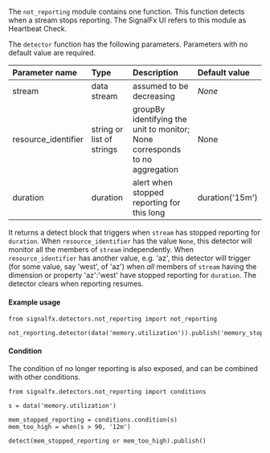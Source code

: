 The `not_reporting` module contains one function. This function detects when a stream stops reporting. The SignalFx UI refers to this module as Heartbeat Check.

The `detector` function has the following parameters. Parameters with no default value are required.                         

|Parameter name|Type|Description|Default value|
|:---|:---|:---|:---|
|stream|data stream|assumed to be decreasing|*None*|
|resource_identifier|string or list of strings|groupBy identifying the unit to monitor; None corresponds to no aggregation|None|
|duration|duration|alert when stopped reporting for this long|duration('15m')|

It returns a detect block that triggers when `stream` has stopped reporting for `duration`. When `resource_identifier` has the value `None`, this detector will monitor all the members of `stream` independently. When `resource_identifier` has another value, e.g. 'az', this detector will trigger (for some value, say 'west', of 'az') when *all* members of `stream` having the dimension or property 'az':'west' have stopped reporting for `duration`. The detector clears when reporting resumes.
   
#### Example usage
~~~~~~~~~~~~~~~~~~~~
from signalfx.detectors.not_reporting import not_reporting

not_reporting.detector(data('memory.utilization')).publish('memory_stopped_reporting')
~~~~~~~~~~~~~~~~~~~~

#### Condition

The condition of no longer reporting is also exposed, and can be combined with other conditions.

~~~~~~~~~~~~~~~~~~~~
from signalfx.detectors.not_reporting import conditions

s = data('memory.utilization')

mem_stopped_reporting = conditions.condition(s)
mem_too_high = when(s > 90, '12m')

detect(mem_stopped_reporting or mem_too_high).publish()
~~~~~~~~~~~~~~~~~~~~

